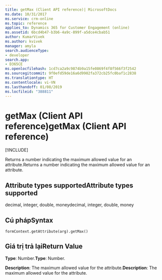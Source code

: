 ```yaml
---
title: getMax (Client API reference)| MicrosoftDocs
ms.date: 10/31/2017
ms.service: crm-online
ms.topic: reference
applies_to: Dynamics 365 for Customer Engagement (online)
ms.assetid: 6bcd4b47-b3b6-4a9c-899f-a5dce4cbab51
author: KumarVivek
ms.author: kvivek
manager: amyla
search.audienceType:
- developer
search.app:
- D365CE
ms.openlocfilehash: 1cd7ca2a9c9874b9a15fe0869f4f8f566f3f2542
ms.sourcegitcommit: 9f0efd59de16a6d9902fa372cb25fc0baf1c2838
ms.translationtype: HT
ms.contentlocale: vi-VN
ms.lasthandoff: 01/08/2019
ms.locfileid: "388811"
---
```

# <a name="getmax-client-api-reference"></a><span data-ttu-id="6ec0c-102">getMax (Client API reference)</span><span class="sxs-lookup"><span data-stu-id="6ec0c-102">getMax (Client API reference)</span></span>

[!INCLUDE[](../../../../includes/cc_applies_to_update_9_0_0.md)]

<span data-ttu-id="6ec0c-103">Returns a number indicating the maximum allowed value for an attribute.</span><span class="sxs-lookup"><span data-stu-id="6ec0c-103">Returns a number indicating the maximum allowed value for an attribute.</span></span> 

## <a name="attribute-types-supported"></a><span data-ttu-id="6ec0c-104">Attribute types supported</span><span class="sxs-lookup"><span data-stu-id="6ec0c-104">Attribute types supported</span></span>

<span data-ttu-id="6ec0c-105">decimal, integer, double, money</span><span class="sxs-lookup"><span data-stu-id="6ec0c-105">decimal, integer, double, money</span></span>

## <a name="syntax"></a><span data-ttu-id="6ec0c-106">Cú pháp</span><span class="sxs-lookup"><span data-stu-id="6ec0c-106">Syntax</span></span>

`formContext.getAttribute(arg).getMax()`

## <a name="return-value"></a><span data-ttu-id="6ec0c-107">Giá trị trả lại</span><span class="sxs-lookup"><span data-stu-id="6ec0c-107">Return Value</span></span>

<span data-ttu-id="6ec0c-108">**Type**: Number.</span><span class="sxs-lookup"><span data-stu-id="6ec0c-108">**Type**: Number.</span></span> 

<span data-ttu-id="6ec0c-109">**Description**: The maximum allowed value for the attribute.</span><span class="sxs-lookup"><span data-stu-id="6ec0c-109">**Description**: The maximum allowed value for the attribute.</span></span>

